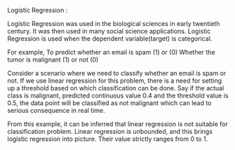 Logistic Regression : 

Logistic Regression was used in the biological sciences in early twentieth century.
It was then used in many social science applications.
Logistic Regression is used when the dependent variable(target) is categorical.

For example,
    To predict whether an email is spam (1) or (0)
    Whether the tumor is malignant (1) or not (0)
    
Consider a scenario where we need to classify whether an email is spam or not.
If we use linear regression for this problem, there is a need for setting up a threshold based on which classification can be done.
Say if the actual class is malignant, predicted continuous value 0.4 and the threshold value is 0.5, the data point will be classified as not malignant which can lead to serious consequence in real time.

From this example, it can be inferred that linear regression is not suitable for classification problem. Linear regression is unbounded, and this brings logistic regression into picture. Their value strictly ranges from 0 to 1.
